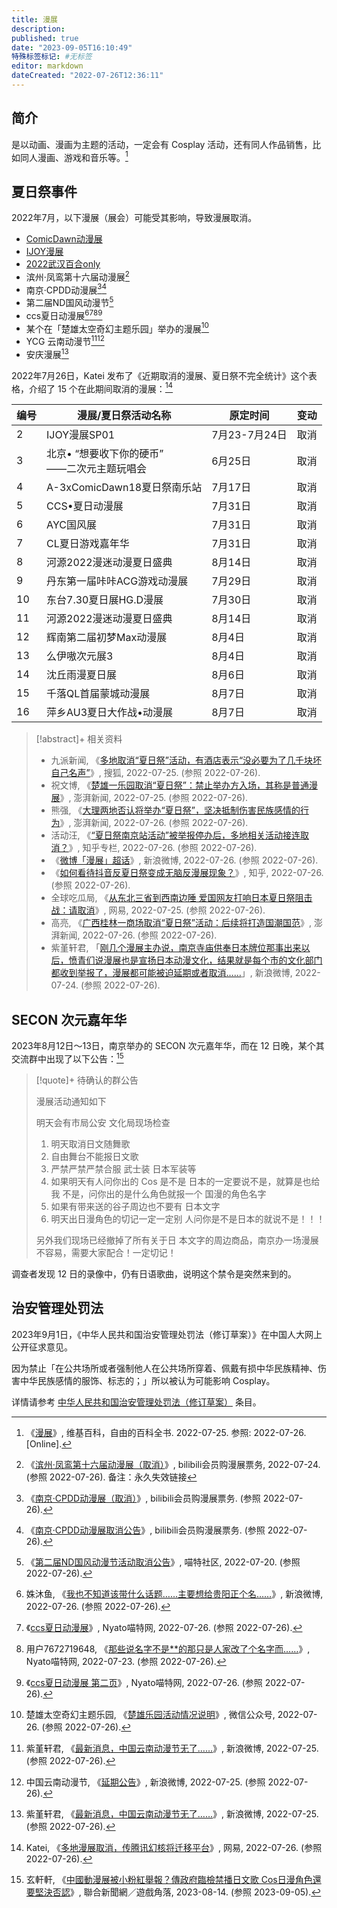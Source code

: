 ```yaml
---
title: 漫展
description:
published: true
date: "2023-09-05T16:10:49"
特殊标签标记: #无标签
editor: markdown
dateCreated: "2022-07-26T12:36:11"
---
```


## 简介

是以动画、漫画为主题的活动，一定会有 Cosplay 活动，还有同人作品销售，比如同人漫画、游戏和音乐等。[^72884886]

[^72884886]: 《[漫展](https://zh.wikipedia.org/w/index.php?title=%E6%BC%AB%E5%B1%95&oldid=72884886)》, 维基百科，自由的百科全书. 2022-07-25. 参照: 2022-07-26. [Online].

## 夏日祭事件

2022年7月，以下漫展（展会）可能受其影响，导致漫展取消。

+   [ComicDawn动漫展](/activities/漫展/ComicDawn动漫展.md)
+   [IJOY漫展](/activities/漫展/IJOY漫展.md)
+   [2022武汉百合only](/activities/漫展/2022武汉百合only.md)
+   滨州·凤鸾第十六届动漫展[^xgDJQ]
+   南京·CPDD动漫展[^63012][^8047]
+   第二届ND国风动漫节[^2463349]
+   ccs夏日动漫展[^23_1][^23_2][^23_3][^23_4]
+   某个在「楚雄太空奇幻主题乐园」举办的漫展[^lA0kx]
+   YCG 云南动漫节[^x6AU0][^kD00O]
+   安庆漫展[^x6AU0]

[^xgDJQ]: 《[滨州·凤鸾第十六届动漫展（取消）](https://archive.ph/xgDJQ "https://show.bilibili.com/platform/detail.html?id=64128")》, bilibili会员购漫展票务, 2022-07-24. (参照 2022-07-26). 备注：永久失效链接

[^63012]: 《[南京·CPDD动漫展（取消）](https://web.archive.org/web/20220726014337/https://show.bilibili.com/platform/detail.html?id=63012)》, bilibili会员购漫展票务. (参照 2022-07-26).

[^8047]: 《[南京·CPDD动漫展取消公告](https://web.archive.org/web/20220726050150/https://show.bilibili.com/platform/announcement.html?id=8047&projectId=63012)》, bilibili会员购漫展票务. (参照 2022-07-26).

[^2463349]: 《[第二届ND国风动漫节活动取消公告](https://web.archive.org/web/20220726013051/https://www.nyato.com/forum/2463349)》, 喵特社区, 2022-07-20. (参照 2022-07-26).

[^23_1]: 姝沐鱼, 《[我也不知道该带什么话题……主要想给贵阳正个名……](https://archive.ph/o3saf "https://weibo.com/6010309362/LDZiAaaLP")》, 新浪微博, 2022-07-26. (参照 2022-07-26).

[^23_2]: 《[ccs夏日动漫展](https://web.archive.org/web/20220726011328/https://www.nyato.com/manzhan/25611/)》, Nyato喵特网, 2022-07-26. (参照 2022-07-26).

[^23_3]: 用户7672719648, 《[那些说名字不是**的那只是人家改了个名字而……](https://web.archive.org/web/20220726011706/https://www.nyato.com/forum/2465745)》, Nyato喵特网, 2022-07-23. (参照 2022-07-26).

[^23_4]: 《[ccs夏日动漫展 第二页](https://web.archive.org/web/20220726012613/https://www.nyato.com/index.php?app=exhibition&mod=Index&act=index&eid=25611&p=2)》, Nyato喵特网, 2022-07-26. (参照 2022-07-26).

[^lA0kx]: 楚雄太空奇幻主题乐园, 《[楚雄乐园活动情况说明](https://archive.ph/lA0kx "https://mp.weixin.qq.com/s/ZrWN8SEoTP5EB8Rxt3Lvxg")》, 微信公众号, 2022-07-26. (参照 2022-07-26).

[^x6AU0]: 紫堇轩君, 《[最新消息，中国云南动漫节无了……](https://archive.ph/x6AU0 "https://weibo.com/1704067963/LDUFQyeUT")》, 新浪微博, 2022-07-25. (参照 2022-07-26).

<!--
iiif5g, 《[据云南动漫节微博公告：致热爱和关心YCG云南动漫节的小伙伴们！YCG组委会非常遗憾的告知您，第15届中国云南动漫节，因不可抗力的原因，原计划2022年7月30-31日第15届中国云南动漫节将延期举行，重新举办时间敬请留意官方最新通知。](https://archive.ph/FMTVE "www.reddit.com/r/China_irl/comments/w87nn1/据云南动漫节微博公告致热爱和关心ycg云南动漫节的小伙伴们ycg组委会非常遗憾的告知您第15届中国云/")》, r/China_irl, 2022-07-26. (参照 2022-07-26).
-->

[^kD00O]: 中国云南动漫节, 《[延期公告](https://archive.ph/kD00O "https://weibo.com/2710868555/LDURiirYE")》, 新浪微博, 2022-07-25. (参照 2022-07-26).

2022年7月26日，Katei 发布了《近期取消的漫展、夏日祭不完全统计》这个表格，介绍了 15 个在此期间取消的漫展：[^HD6E]

[^HD6E]: Katei, 《[多地漫展取消，传腾讯幻核将迁移平台](https://web.archive.org/web/20220726043249/https://www.163.com/dy/article/HD6E5V7C051795TH.html)》, 网易, 2022-07-26. (参照 2022-07-26).

| 编号 | 漫展/夏日祭活动名称                            | 原定时间      | 变动 |
| ---- | ---------------------------------------------- | ------------- | ---- |
| 2    | IJOY漫展SP01                                   | 7月23-7月24日 | 取消 |
| 3    | 北京• “想要收下你的硬币”<br>——二次元主题玩唱会 | 6月25日       | 取消 |
| 4    | A-3xComicDawn18夏日祭南乐站                    | 7月17日       | 取消 |
| 5    | CCS•夏日动漫展                                 | 7月31日       | 取消 |
| 6    | AYC国风展                                      | 7月31日       | 取消 |
| 7    | CL夏日游戏嘉年华                               | 7月31日       | 取消 |
| 8    | 河源2022漫迷动漫夏日盛典                       | 8月14日       | 取消 |
| 9    | 丹东第一届咔咔ACG游戏动漫展                    | 7月29日       | 取消 |
| 10   | 东台7.30夏日展HG.D漫展                         | 7月30日       | 取消 |
| 11   | 河源2022漫迷动漫夏日盛典                       | 8月14日       | 取消 |
| 12   | 辉南第二届初梦Max动漫展                        | 8月4日        | 取消 |
| 13   | 么伊嗷次元展3                                  | 8月4日        | 取消 |
| 14   | 沈丘雨漫夏日展                                 | 8月6日        | 取消 |
| 15   | 千落QL首届蒙城动漫展                           | 8月7日        | 取消 |
| 16   | 萍乡AU3夏日大作战•动漫展                       | 8月7日        | 取消 |

> [!abstract]+ 相关资料
>
> +   九派新闻, 《[多地取消“夏日祭”活动，有酒店表示“没必要为了几千块坏自己名声”](https://web.archive.org/web/20220726050809/https://www.sohu.com/a/571427050_121019331)》, 搜狐, 2022-07-25. (参照 2022-07-26).
> +   祝文博, 《[楚雄一乐园取消“夏日祭”：禁止举办方入场，其称是普通漫展](https://web.archive.org/web/20220726055535/https://www.thepaper.cn/newsDetail_forward_19163433)》, 澎湃新闻, 2022-07-25. (参照 2022-07-26).
> +   熊强, 《[大理两地否认将举办“夏日祭”，坚决抵制伤害民族感情的行为](https://web.archive.org/web/20220726073247/https://www.thepaper.cn/newsDetail_forward_19169297)》, 澎湃新闻, 2022-07-26. (参照 2022-07-26).
> +   活动汪, 《[“夏日祭南京站活动”被举报停办后，多地相关活动接连取消？](https://web.archive.org/web/20220726061837/https://zhuanlan.zhihu.com/p/546129925)》, 知乎专栏, 2022-07-26. (参照 2022-07-26).
> +   《[微博「漫展」超话](https://archive.ph/Q6A8r "https://weibo.com/p/100808d9ee2872b290b2caded32710e1c1fd12")》, 新浪微博, 2022-07-26. (参照 2022-07-26).
> +   《[如何看待抖音反夏日祭变成无脑反漫展现象？](https://web.archive.org/web/20220726071032/https://www.zhihu.com/question/545246860)》, 知乎, 2022-07-26. (参照 2022-07-26).
> +   全球吃瓜局, 《[从东北三省到西南边陲 爱国网友打响日本夏日祭阻击战：请取消](https://web.archive.org/web/20220726061326/https://www.163.com/dy/article/HD4FDNLB0552QC0P.html?f=post1603_tab_news)》, 网易, 2022-07-25. (参照 2022-07-26).
> +   高亮, 《[广西桂林一商场取消“夏日祭”活动：后续将打造国潮国范](https://web.archive.org/web/20220726070417/https://www.thepaper.cn/newsDetail_forward_19178426)》, 澎湃新闻, 2022-07-26. (参照 2022-07-26).
> +   紫堇轩君, 「[刚几个漫展主办说，南京寺庙供奉日本牌位那事出来以后，愤青们说漫展也是宣扬日本动漫文化，结果就是每个市的文化部门都收到举报了，漫展都可能被迫延期或者取消……](https://web.archive.org/web/20220726090635/https://m.weibo.cn/detail/4794829807292760)」, 新浪微博, 2022-07-24. (参照 2022-07-26).

## SECON 次元嘉年华

2023年8月12日～13日，南京举办的 SECON 次元嘉年华，而在 12 日晚，某个其交流群中出现了以下公告：[^68150]

[^68150]: 玄軒軒, 《[中國動漫展被小粉紅舉報？傳政府臨檢禁播日文歌 Cos日漫角色還要堅決否認](https://web.archive.org/web/20230817002312/https://game.udn.com/game/story/122089/7368150)》, 聯合新聞網／遊戲角落, 2023-08-14. (参照 2023-09-05).

> [!quote]+ 待确认的群公告
>
> 漫展活动通知如下
>
> 明天会有市局公安 文化局现场检查
>
> 1.  明天取消日文随舞歌
> 2.  自由舞台不能报日文歌
> 3.  严禁严禁严禁合服 武士装 日本军装等
> 4.  如果明天有人问你出的 Cos 是不是
>     日本的一定要说不是，就算是也给我
>     不是，问你出的是什么角色就报一个
>     国漫的角色名字
> 5.  如果有带来送的谷子周边也不要有
>     日本文字
> 6.  明天出日漫角色的切记一定一定别
>     人问你是不是日本的就说不是！！！
>
> 另外我们现场已经撤掉了所有关于日
> 本文字的周边商品，南京办一场漫展
> 不容易，需要大家配合！一定切记！

调查者发现 12 日的录像中，仍有日语歌曲，说明这个禁令是突然来到的。

## 治安管理处罚法

2023年9月1日，《中华人民共和国治安管理处罚法（修订草案）》在中国人大网上公开征求意见。

因为禁止「在公共场所或者强制他人在公共场所穿着、佩戴有损中华民族精神、伤害中华民族感情的服饰、标志的；」所以被认为可能影响 Cosplay。

详情请参考 [中华人民共和国治安管理处罚法（修订草案）](rule/普通法律/中华人民共和国治安管理处罚法.md#2023-修订草案) 条目。
